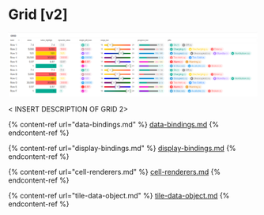 # Grid \[v2]

![Grid has many cell display options](<../../.gitbook/assets/image (38).png>)

< INSERT DESCRIPTION OF GRID 2>

{% content-ref url="data-bindings.md" %}
[data-bindings.md](data-bindings.md)
{% endcontent-ref %}

{% content-ref url="display-bindings.md" %}
[display-bindings.md](display-bindings.md)
{% endcontent-ref %}

{% content-ref url="cell-renderers.md" %}
[cell-renderers.md](cell-renderers.md)
{% endcontent-ref %}

{% content-ref url="tile-data-object.md" %}
[tile-data-object.md](tile-data-object.md)
{% endcontent-ref %}

